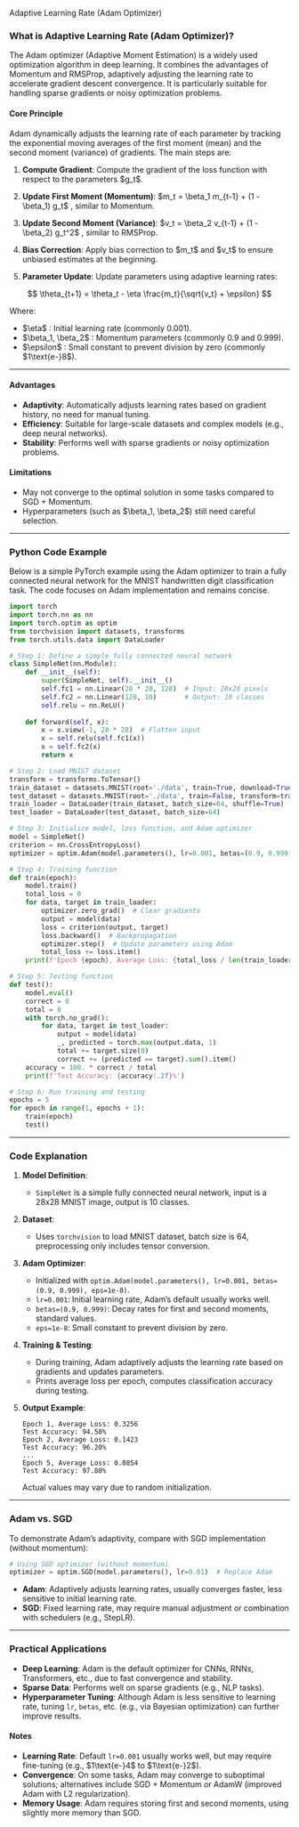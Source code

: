 

Adaptive Learning Rate (Adam Optimizer)

### What is Adaptive Learning Rate (Adam Optimizer)?

The Adam optimizer (Adaptive Moment Estimation) is a widely used optimization algorithm in deep learning. It combines the advantages of Momentum and RMSProp, adaptively adjusting the learning rate to accelerate gradient descent convergence. It is particularly suitable for handling sparse gradients or noisy optimization problems.

#### Core Principle

Adam dynamically adjusts the learning rate of each parameter by tracking the exponential moving averages of the first moment (mean) and the second moment (variance) of gradients. The main steps are:

1. **Compute Gradient**: Compute the gradient of the loss function with respect to the parameters \$g\_t\$.

2. **Update First Moment (Momentum)**:
   $m\_t = \beta\_1 m\_{t-1} + (1 - \beta\_1) g\_t\$ , similar to Momentum.

3. **Update Second Moment (Variance)**:
   $v\_t = \beta\_2 v\_{t-1} + (1 - \beta\_2) g\_t^2\$ , similar to RMSProp.

4. **Bias Correction**: Apply bias correction to \$m\_t\$ and \$v\_t\$ to ensure unbiased estimates at the beginning.

5. **Parameter Update**: Update parameters using adaptive learning rates:

$$
\theta_{t+1} = \theta_t - \eta \frac{m_t}{\sqrt{v_t} + \epsilon}
$$

Where:

* \$\eta\$ : Initial learning rate (commonly 0.001).
* \$\beta\_1, \beta\_2\$ : Momentum parameters (commonly 0.9 and 0.999).
* \$\epsilon\$ : Small constant to prevent division by zero (commonly \$1\text{e-}8\$).

---

#### Advantages

* **Adaptivity**: Automatically adjusts learning rates based on gradient history, no need for manual tuning.
* **Efficiency**: Suitable for large-scale datasets and complex models (e.g., deep neural networks).
* **Stability**: Performs well with sparse gradients or noisy optimization problems.

#### Limitations

* May not converge to the optimal solution in some tasks compared to SGD + Momentum.
* Hyperparameters (such as \$\beta\_1, \beta\_2\$) still need careful selection.

---

### Python Code Example

Below is a simple PyTorch example using the Adam optimizer to train a fully connected neural network for the MNIST handwritten digit classification task. The code focuses on Adam implementation and remains concise.

```python
import torch
import torch.nn as nn
import torch.optim as optim
from torchvision import datasets, transforms
from torch.utils.data import DataLoader

# Step 1: Define a simple fully connected neural network
class SimpleNet(nn.Module):
    def __init__(self):
        super(SimpleNet, self).__init__()
        self.fc1 = nn.Linear(28 * 28, 128)  # Input: 28x28 pixels
        self.fc2 = nn.Linear(128, 10)       # Output: 10 classes
        self.relu = nn.ReLU()
    
    def forward(self, x):
        x = x.view(-1, 28 * 28)  # Flatten input
        x = self.relu(self.fc1(x))
        x = self.fc2(x)
        return x

# Step 2: Load MNIST dataset
transform = transforms.ToTensor()
train_dataset = datasets.MNIST(root='./data', train=True, download=True, transform=transform)
test_dataset = datasets.MNIST(root='./data', train=False, transform=transform)
train_loader = DataLoader(train_dataset, batch_size=64, shuffle=True)
test_loader = DataLoader(test_dataset, batch_size=64)

# Step 3: Initialize model, loss function, and Adam optimizer
model = SimpleNet()
criterion = nn.CrossEntropyLoss()
optimizer = optim.Adam(model.parameters(), lr=0.001, betas=(0.9, 0.999), eps=1e-8)

# Step 4: Training function
def train(epoch):
    model.train()
    total_loss = 0
    for data, target in train_loader:
        optimizer.zero_grad()  # Clear gradients
        output = model(data)
        loss = criterion(output, target)
        loss.backward()  # Backpropagation
        optimizer.step()  # Update parameters using Adam
        total_loss += loss.item()
    print(f'Epoch {epoch}, Average Loss: {total_loss / len(train_loader):.4f}')

# Step 5: Testing function
def test():
    model.eval()
    correct = 0
    total = 0
    with torch.no_grad():
        for data, target in test_loader:
            output = model(data)
            _, predicted = torch.max(output.data, 1)
            total += target.size(0)
            correct += (predicted == target).sum().item()
    accuracy = 100. * correct / total
    print(f'Test Accuracy: {accuracy:.2f}%')

# Step 6: Run training and testing
epochs = 5
for epoch in range(1, epochs + 1):
    train(epoch)
    test()
```

---

### Code Explanation

1. **Model Definition**:

   * `SimpleNet` is a simple fully connected neural network, input is a 28x28 MNIST image, output is 10 classes.

2. **Dataset**:

   * Uses `torchvision` to load MNIST dataset, batch size is 64, preprocessing only includes tensor conversion.

3. **Adam Optimizer**:

   * Initialized with `optim.Adam(model.parameters(), lr=0.001, betas=(0.9, 0.999), eps=1e-8)`.
   * `lr=0.001`: Initial learning rate, Adam’s default usually works well.
   * `betas=(0.9, 0.999)`: Decay rates for first and second moments, standard values.
   * `eps=1e-8`: Small constant to prevent division by zero.

4. **Training & Testing**:

   * During training, Adam adaptively adjusts the learning rate based on gradients and updates parameters.
   * Prints average loss per epoch, computes classification accuracy during testing.

5. **Output Example**:

   ```
   Epoch 1, Average Loss: 0.3256
   Test Accuracy: 94.50%
   Epoch 2, Average Loss: 0.1423
   Test Accuracy: 96.20%
   ...
   Epoch 5, Average Loss: 0.0854
   Test Accuracy: 97.80%
   ```

   Actual values may vary due to random initialization.

---

### Adam vs. SGD

To demonstrate Adam’s adaptivity, compare with SGD implementation (without momentum):

```python
# Using SGD optimizer (without momentum)
optimizer = optim.SGD(model.parameters(), lr=0.01)  # Replace Adam
```

* **Adam**: Adaptively adjusts learning rates, usually converges faster, less sensitive to initial learning rate.
* **SGD**: Fixed learning rate, may require manual adjustment or combination with schedulers (e.g., StepLR).

---

### Practical Applications

* **Deep Learning**: Adam is the default optimizer for CNNs, RNNs, Transformers, etc., due to fast convergence and stability.
* **Sparse Data**: Performs well on sparse gradients (e.g., NLP tasks).
* **Hyperparameter Tuning**: Although Adam is less sensitive to learning rate, tuning `lr`, `betas`, etc. (e.g., via Bayesian optimization) can further improve results.

#### Notes

* **Learning Rate**: Default `lr=0.001` usually works well, but may require fine-tuning (e.g., \$1\text{e-}4\$ to \$1\text{e-}2\$).
* **Convergence**: On some tasks, Adam may converge to suboptimal solutions; alternatives include SGD + Momentum or AdamW (improved Adam with L2 regularization).
* **Memory Usage**: Adam requires storing first and second moments, using slightly more memory than SGD.



